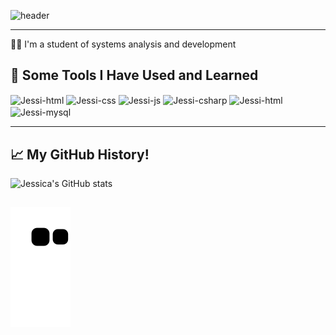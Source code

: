
![header](https://capsule-render.vercel.app/api?type=waving&text=Hey%20Everyone🖖&color=gradient&customColorList=0,2,2,5,30&animation=fadeIn&fontAlign=70)

---

👩‍💻 I'm a student of systems analysis and development

##

<h2> 🚀 Some Tools I Have Used and Learned</h2>
<p align="left">
<img align="center" alt="Jessi-html" height="30" width="40" src="https://cdn.jsdelivr.net/gh/devicons/devicon/icons/html5/html5-original.svg" />
<img align="center" alt="Jessi-css" height="30" width="40" src="https://cdn.jsdelivr.net/gh/devicons/devicon/icons/css3/css3-original.svg" />
<img align="center" alt="Jessi-js" height="30" width="40" src="https://cdn.jsdelivr.net/gh/devicons/devicon/icons/javascript/javascript-original.svg" />
<img align="center" alt="Jessi-csharp" height="30" width="40" src="https://cdn.jsdelivr.net/gh/devicons/devicon/icons/csharp/csharp-original.svg" />
<img align="center" alt="Jessi-html" height="30" width="40" src="https://cdn.jsdelivr.net/gh/devicons/devicon/icons/c/c-original.svg" />
          
<img align="center" alt="Jessi-mysql" height="30" width="40" src="https://cdn.jsdelivr.net/gh/devicons/devicon/icons/mysql/mysql-original-wordmark.svg" />

---  
  
<h2> 📈 My GitHub History!</h2>   

![Jessica's GitHub stats](https://github-readme-stats.vercel.app/api?username=jessybouchez&show_icons=true&theme=tokyonight)
##

![Snake animation](https://github.com/jessybouchez/jessybouchez/blob/output/github-contribution-grid-snake.svg)
          
          
          
          
          
            

